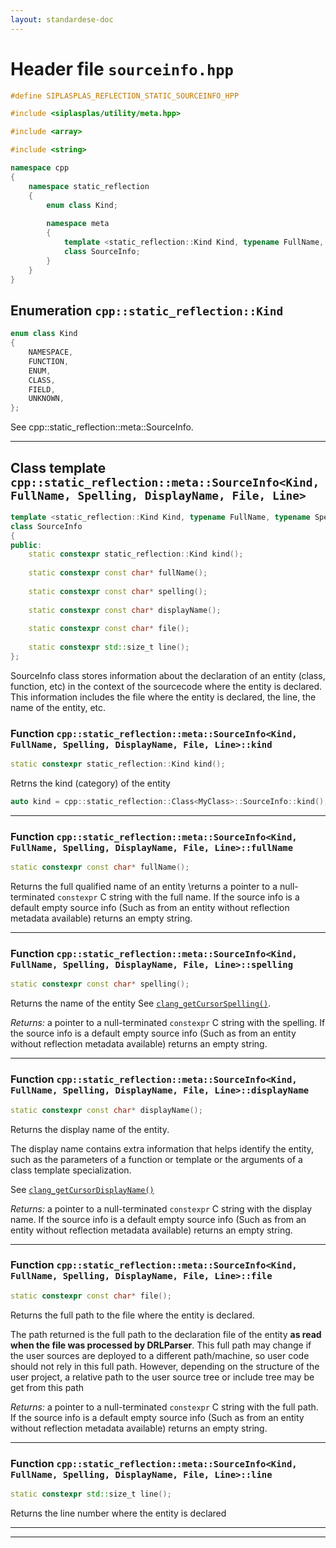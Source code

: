 ```yaml
---
layout: standardese-doc
---
```


# Header file `sourceinfo.hpp`

``` cpp
#define SIPLASPLAS_REFLECTION_STATIC_SOURCEINFO_HPP 

#include <siplasplas/utility/meta.hpp>

#include <array>

#include <string>

namespace cpp
{
    namespace static_reflection
    {
        enum class Kind;
        
        namespace meta
        {
            template <static_reflection::Kind Kind, typename FullName, typename Spelling, typename DisplayName, typename File, std::size_t Line>
            class SourceInfo;
        }
    }
}
```

## Enumeration `cpp::static_reflection::Kind`<a id="cpp::static_reflection::Kind"></a>

``` cpp
enum class Kind
{
    NAMESPACE,
    FUNCTION,
    ENUM,
    CLASS,
    FIELD,
    UNKNOWN,
};
```

See cpp::static\_reflection::meta::SourceInfo.

-----

## Class template `cpp::static_reflection::meta::SourceInfo<Kind, FullName, Spelling, DisplayName, File, Line>`<a id="cpp::static_reflection::meta::SourceInfo<Kind, FullName, Spelling, DisplayName, File, Line>"></a>

``` cpp
template <static_reflection::Kind Kind, typename FullName, typename Spelling, typename DisplayName, typename File, std::size_t Line>
class SourceInfo
{
public:
    static constexpr static_reflection::Kind kind();
    
    static constexpr const char* fullName();
    
    static constexpr const char* spelling();
    
    static constexpr const char* displayName();
    
    static constexpr const char* file();
    
    static constexpr std::size_t line();
};
```

SourceInfo class stores information about the declaration of an entity (class, function, etc) in the context of the sourcecode where the entity is declared. This information includes the file where the entity is declared, the line, the name of the entity, etc.

### Function `cpp::static_reflection::meta::SourceInfo<Kind, FullName, Spelling, DisplayName, File, Line>::kind`<a id="cpp::static_reflection::meta::SourceInfo<Kind, FullName, Spelling, DisplayName, File, Line>::kind"></a>

``` cpp
static constexpr static_reflection::Kind kind();
```

Retrns the kind (category) of the entity

``` cpp
auto kind = cpp::static_reflection::Class<MyClass>::SourceInfo::kind(); // Returns Kind::CLASS
```

-----

### Function `cpp::static_reflection::meta::SourceInfo<Kind, FullName, Spelling, DisplayName, File, Line>::fullName`<a id="cpp::static_reflection::meta::SourceInfo<Kind, FullName, Spelling, DisplayName, File, Line>::fullName"></a>

``` cpp
static constexpr const char* fullName();
```

Returns the full qualified name of an entity \\returns a pointer to a null-terminated `constexpr` C string with the full name. If the source info is a default empty source info (Such as from an entity without reflection metadata available) returns an empty string.

-----

### Function `cpp::static_reflection::meta::SourceInfo<Kind, FullName, Spelling, DisplayName, File, Line>::spelling`<a id="cpp::static_reflection::meta::SourceInfo<Kind, FullName, Spelling, DisplayName, File, Line>::spelling"></a>

``` cpp
static constexpr const char* spelling();
```

Returns the name of the entity See [`clang_getCursorSpelling()`](http://clang.llvm.org/doxygen/group__CINDEX__CURSOR__XREF.html#gaad1c9b2a1c5ef96cebdbc62f1671c763).

*Returns:* a pointer to a null-terminated `constexpr` C string with the spelling. If the source info is a default empty source info (Such as from an entity without reflection metadata available) returns an empty string.

-----

### Function `cpp::static_reflection::meta::SourceInfo<Kind, FullName, Spelling, DisplayName, File, Line>::displayName`<a id="cpp::static_reflection::meta::SourceInfo<Kind, FullName, Spelling, DisplayName, File, Line>::displayName"></a>

``` cpp
static constexpr const char* displayName();
```

Returns the display name of the entity.

The display name contains extra information that helps identify the entity, such as the parameters of a function or template or the arguments of a class template specialization.

See [`clang_getCursorDisplayName()`](http://clang.llvm.org/doxygen/group__CINDEX__CURSOR__XREF.html#gac3eba3224d109a956f9ef96fd4fe5c83)

*Returns:* a pointer to a null-terminated `constexpr` C string with the display name. If the source info is a default empty source info (Such as from an entity without reflection metadata available) returns an empty string.

-----

### Function `cpp::static_reflection::meta::SourceInfo<Kind, FullName, Spelling, DisplayName, File, Line>::file`<a id="cpp::static_reflection::meta::SourceInfo<Kind, FullName, Spelling, DisplayName, File, Line>::file"></a>

``` cpp
static constexpr const char* file();
```

Returns the full path to the file where the entity is declared.

The path returned is the full path to the declaration file of the entity **as read when the file was processed by DRLParser**. This full path may change if the user sources are deployed to a different path/machine, so user code should not rely in this full path. However, depending on the structure of the user project, a relative path to the user source tree or include tree may be get from this path

*Returns:* a pointer to a null-terminated `constexpr` C string with the full path. If the source info is a default empty source info (Such as from an entity without reflection metadata available) returns an empty string.

-----

### Function `cpp::static_reflection::meta::SourceInfo<Kind, FullName, Spelling, DisplayName, File, Line>::line`<a id="cpp::static_reflection::meta::SourceInfo<Kind, FullName, Spelling, DisplayName, File, Line>::line"></a>

``` cpp
static constexpr std::size_t line();
```

Returns the line number where the entity is declared

-----

-----
